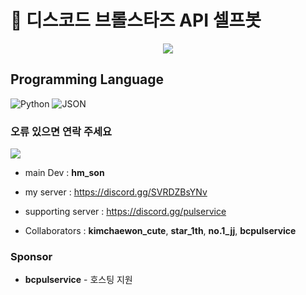 # 🤖 디스코드 브롤스타즈 API 셀프봇

<p align="center">
  <img src="https://github.com/Guardian7777/discord_selfbot/assets/76465459/27d6822c-745e-4f7e-bed5-618e24a11ed6">
</p>

## Programming Language

![Python](https://img.shields.io/badge/Python-3776AB?style=for-the-badge&logo=Python&logoColor=white) ![JSON](https://img.shields.io/badge/json-000000?style=for-the-badge&logo=json&logoColor=white)

### 오류 있으면 연락 주세요

<img src="https://img.shields.io/badge/Discord-5865F2?style=for-the-badge&logo=Discord&logoColor=white">

- main Dev : **hm_son**
- my server : https://discord.gg/SVRDZBsYNv
- supporting server : https://discord.gg/pulservice

- Collaborators : **kimchaewon_cute**, **star_1th**, **no.1_jj**, **bcpulservice**

### Sponsor
- **bcpulservice** - 호스팅 지원
